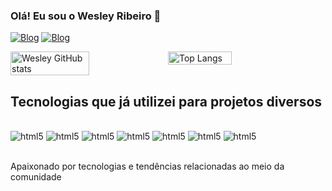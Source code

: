 ### Olá! Eu sou o Wesley Ribeiro 🫡

[![Blog](https://img.shields.io/badge/LinkedIn-0077B5?style=for-the-badge&logo=linkedin&logoColor=white)](https://www.linkedin.com/in/wesley-ribeiro-230533209/)
[![Blog](https://img.shields.io/badge/Instagram-E4405F?style=for-the-badge&logo=instagram&logoColor=white)](https://www.instagram.com/weszin.py/?next=%2F&hl=pt)


<div style="display: flex; flex-direction: row;">
  <img src="https://github-readme-stats.vercel.app/api?username=wescodev&show_icons=true&theme=tokyonight" alt="Wesley GitHub stats" style="width: 50%;" />
  <img src="https://github-readme-stats.vercel.app/api/top-langs/?username=wescodev&layout=compact&theme=tokyonight" alt="Top Langs" style="width: 45%;" />
</div>


## Tecnologias que já utilizei para projetos diversos

<div style = "display: inline_block"><br/>
  <img alt="html5" src="https://img.shields.io/badge/HTML5-E34F26?style=for-the-badge&logo=html5&logoColor=white" />
  <img alt="html5" src="https://img.shields.io/badge/CSS3-1572B6?style=for-the-badge&logo=css3&logoColor=white" />
  <img alt="html5" src="https://img.shields.io/badge/JavaScript-F7DF1E?style=for-the-badge&logo=javascript&logoColor=black" />

  <img alt="html5" src="https://img.shields.io/badge/.NET-5C2D91?style=for-the-badge&logo=.net&logoColor=white" />
 <img alt="html5" src="https://img.shields.io/badge/C%23-239120?style=for-the-badge&logo=c-sharp&logoColor=white" />
<img alt="html5" src="https://img.shields.io/badge/MySQL-00000F?style=for-the-badge&logo=mysql&logoColor=white" />
<img alt="html5" src="https://img.shields.io/badge/Microsoft_SQL_Server-CC2927?style=for-the-badge&logo=microsoft-sql-server&logoColor=white" />
</div><br/>

Apaixonado por tecnologias e tendências relacionadas ao meio da comunidade

